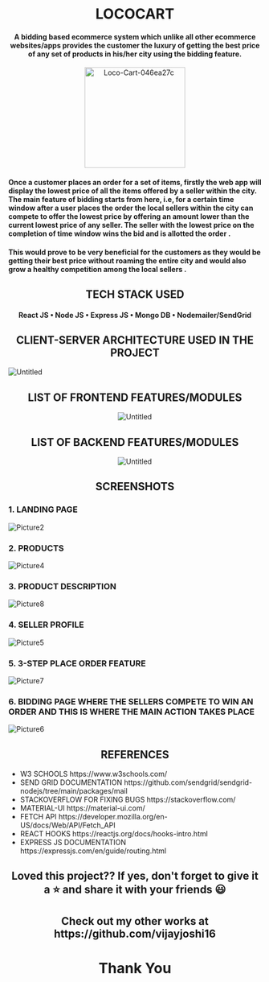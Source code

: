<h1 align="center" style="">LOCOCART</h1>

<h4 align="center">A bidding based ecommerce system which unlike all other ecommerce websites/apps provides the customer the luxury of getting the best price of any set of products in his/her city using the bidding feature.
</h4>
<p align="center">
<img src="https://i.ibb.co/qkbt8W6/Loco-Cart-046ea27c.png" alt="Loco-Cart-046ea27c" height="200" width="200">
</p>
<h4>
Once a customer places an order for a set of items, firstly the web app will display the lowest price of all the items offered by a seller within the city. The main feature of bidding starts from here, i.e, for a certain time window after a user places the order the local sellers within the city can compete to offer the lowest price by offering an amount lower than the current lowest price of any seller. The seller with the lowest price on the completion of time window wins the bid and is allotted the order
.</h4>
<h4>
This would prove to be very beneficial for the customers as they would be getting their best price without roaming the entire city and would also grow a healthy competition among the local sellers
.</h4>

<h2 align="center">TECH STACK USED</h2>
<h4 align="center">
React JS • Node JS • Express JS • Mongo DB • Nodemailer/SendGrid
</h4>
<h2 align="center">CLIENT-SERVER ARCHITECTURE USED IN THE PROJECT</h2>
<img src="https://i.ibb.co/7pBjTJJ/Untitled.png" alt="Untitled" border="0">
<h2 align="center">LIST OF FRONTEND FEATURES/MODULES</h2>
<p align="center">
<img src="https://i.ibb.co/z8zKxvz/Untitled.png" alt="Untitled" border="0">
</p>
<h2 align="center">LIST OF BACKEND FEATURES/MODULES</h2>
<p align="center">
<img src="https://i.ibb.co/sVvGQv5/Untitled.png" alt="Untitled" border="0">
</p>
<h2 align="center">SCREENSHOTS</h2>
<h3>1. LANDING PAGE</h3>
<img src="https://i.ibb.co/yR0fq1B/Picture2.png" alt="Picture2" border="0">

<h3>2. PRODUCTS</h3>
<img src="https://i.ibb.co/2SXvq2f/Picture4.jpg" alt="Picture4" border="0">

<h3>3. PRODUCT DESCRIPTION</h3>
<img src="https://i.ibb.co/wRN7s76/Picture8.png" alt="Picture8" border="0">

<h3>4. SELLER PROFILE</h3>
<img src="https://i.ibb.co/jJk9Kyf/Picture5.png" alt="Picture5" border="0">

<h3>5. 3-STEP PLACE ORDER FEATURE</h3>
<img src="https://i.ibb.co/3sB2Dhh/Picture7.png" alt="Picture7" border="0">

<h3>6. BIDDING PAGE WHERE THE SELLERS COMPETE TO WIN AN ORDER AND THIS IS WHERE THE MAIN ACTION TAKES PLACE</h3>
<img src="https://i.ibb.co/VQLpJtv/Picture6.png" alt="Picture6" border="0">

<h2 align="center">REFERENCES</h2>

<ul>
<li>
W3 SCHOOLS
https://www.w3schools.com/

<li>
SEND GRID DOCUMENTATION
https://github.com/sendgrid/sendgrid-nodejs/tree/main/packages/mail
</li>
<li>
STACKOVERFLOW FOR FIXING BUGS
https://stackoverflow.com/
</li>
<li>
MATERIAL-UI
https://material-ui.com/
</li>
<li>
FETCH API
https://developer.mozilla.org/en-US/docs/Web/API/Fetch_API
</li>
<li>
REACT HOOKS
https://reactjs.org/docs/hooks-intro.html
</li>
<li>
EXPRESS JS DOCUMENTATION
https://expressjs.com/en/guide/routing.html
</li>
</ul>

<h2 align="center">Loved this project?? If yes, don't forget to give it a ⭐ and share it with your friends 😃</h2>
<h2 align="center">Check out my other works at https://github.com/vijayjoshi16</h2>
<h1 align="center">Thank You</h1>
